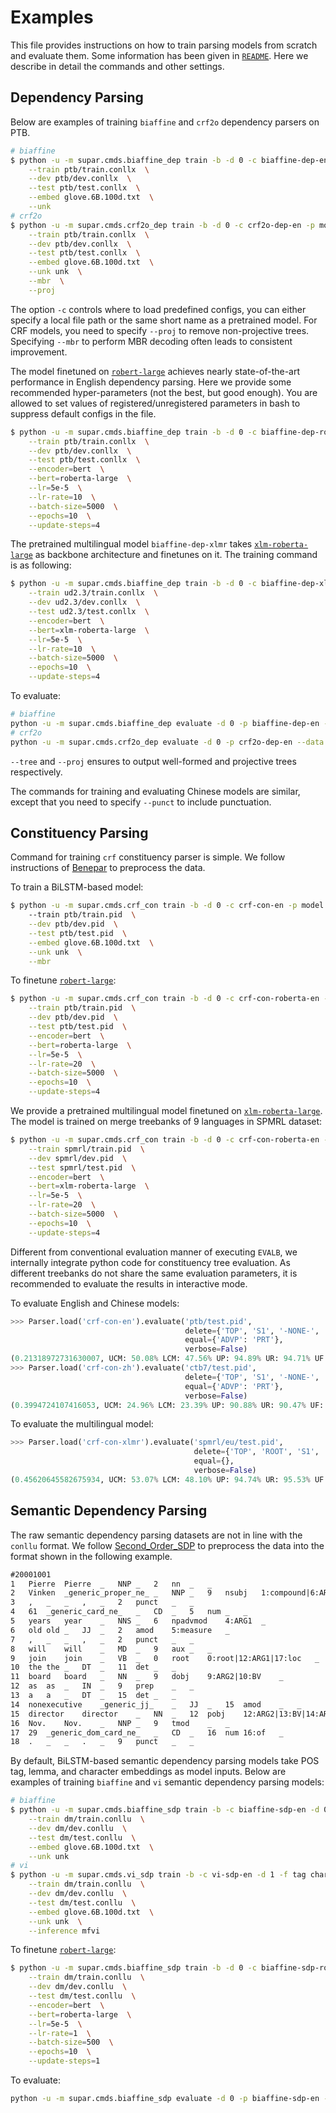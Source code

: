 # Examples

This file provides instructions on how to train parsing models from scratch and evaluate them.
Some information has been given in [`README`](README.md).
Here we describe in detail the commands and other settings.

## Dependency Parsing

Below are examples of training `biaffine`  and `crf2o` dependency parsers on PTB.

```sh
# biaffine
$ python -u -m supar.cmds.biaffine_dep train -b -d 0 -c biaffine-dep-en -p model -f char  \
    --train ptb/train.conllx  \
    --dev ptb/dev.conllx  \
    --test ptb/test.conllx  \
    --embed glove.6B.100d.txt  \
    --unk
# crf2o
$ python -u -m supar.cmds.crf2o_dep train -b -d 0 -c crf2o-dep-en -p model -f char  \
    --train ptb/train.conllx  \
    --dev ptb/dev.conllx  \
    --test ptb/test.conllx  \
    --embed glove.6B.100d.txt  \
    --unk unk  \
    --mbr  \
    --proj
```
The option `-c` controls where to load predefined configs, you can either specify a local file path or the same short name as a pretrained model.
For CRF models, you need to specify `--proj` to remove non-projective trees.
Specifying `--mbr` to perform MBR decoding often leads to consistent improvement.

The model finetuned on [`robert-large`](https://huggingface.co/roberta-large) achieves nearly state-of-the-art performance in English dependency parsing.
Here we provide some recommended hyper-parameters (not the best, but good enough).
You are allowed to set values of registered/unregistered parameters in bash to suppress default configs in the file.
```sh
$ python -u -m supar.cmds.biaffine_dep train -b -d 0 -c biaffine-dep-roberta-en -p model  \
    --train ptb/train.conllx  \
    --dev ptb/dev.conllx  \
    --test ptb/test.conllx  \
    --encoder=bert  \
    --bert=roberta-large  \
    --lr=5e-5  \
    --lr-rate=10  \
    --batch-size=5000  \
    --epochs=10  \
    --update-steps=4
```
The pretrained multilingual model `biaffine-dep-xlmr` takes [`xlm-roberta-large`](https://huggingface.co/xlm-roberta-large) as backbone architecture and finetunes on it.
The training command is as following:
```sh
$ python -u -m supar.cmds.biaffine_dep train -b -d 0 -c biaffine-dep-xlmr -p model  \
    --train ud2.3/train.conllx  \
    --dev ud2.3/dev.conllx  \
    --test ud2.3/test.conllx  \
    --encoder=bert  \
    --bert=xlm-roberta-large  \
    --lr=5e-5  \
    --lr-rate=10  \
    --batch-size=5000  \
    --epochs=10  \
    --update-steps=4
```

To evaluate:
```sh
# biaffine
python -u -m supar.cmds.biaffine_dep evaluate -d 0 -p biaffine-dep-en --data ptb/test.conllx --tree  --proj
# crf2o
python -u -m supar.cmds.crf2o_dep evaluate -d 0 -p crf2o-dep-en --data ptb/test.conllx --mbr --tree --proj
```
`--tree` and `--proj` ensures to output well-formed and projective trees respectively.

The commands for training and evaluating Chinese models are similar, except that you need to specify `--punct` to include punctuation.

## Constituency Parsing

Command for training `crf` constituency parser is simple.
We follow instructions of [Benepar](https://github.com/nikitakit/self-attentive-parser) to preprocess the data.

To train a BiLSTM-based model:
```sh
$ python -u -m supar.cmds.crf_con train -b -d 0 -c crf-con-en -p model -f char --mbr
    --train ptb/train.pid  \
    --dev ptb/dev.pid  \
    --test ptb/test.pid  \
    --embed glove.6B.100d.txt  \
    --unk unk  \
    --mbr
```

To finetune [`robert-large`](https://huggingface.co/roberta-large):
```sh
$ python -u -m supar.cmds.crf_con train -b -d 0 -c crf-con-roberta-en -p model  \
    --train ptb/train.pid  \
    --dev ptb/dev.pid  \
    --test ptb/test.pid  \
    --encoder=bert  \
    --bert=roberta-large  \
    --lr=5e-5  \
    --lr-rate=20  \
    --batch-size=5000  \
    --epochs=10  \
    --update-steps=4
```

We provide a pretrained multilingual model finetuned on [`xlm-roberta-large`](https://huggingface.co/xlm-roberta-large).
The model is trained on merge treebanks of 9 languages in SPMRL dataset:
```sh
$ python -u -m supar.cmds.crf_con train -b -d 0 -c crf-con-roberta-en -p model  \
    --train spmrl/train.pid  \
    --dev spmrl/dev.pid  \
    --test spmrl/test.pid  \
    --encoder=bert  \
    --bert=xlm-roberta-large  \
    --lr=5e-5  \
    --lr-rate=20  \
    --batch-size=5000  \
    --epochs=10  \
    --update-steps=4
```

Different from conventional evaluation manner of executing `EVALB`, we internally integrate python code for constituency tree evaluation.
As different treebanks do not share the same evaluation parameters, it is recommended to evaluate the results in interactive mode.

To evaluate English and Chinese models:
```py
>>> Parser.load('crf-con-en').evaluate('ptb/test.pid',
                                       delete={'TOP', 'S1', '-NONE-', ',', ':', '``', "''", '.', '?', '!', ''},
                                       equal={'ADVP': 'PRT'},
                                       verbose=False)
(0.21318972731630007, UCM: 50.08% LCM: 47.56% UP: 94.89% UR: 94.71% UF: 94.80% LP: 94.16% LR: 93.98% LF: 94.07%)
>>> Parser.load('crf-con-zh').evaluate('ctb7/test.pid',
                                       delete={'TOP', 'S1', '-NONE-', ',', ':', '``', "''", '.', '?', '!', ''},
                                       equal={'ADVP': 'PRT'},
                                       verbose=False)
(0.3994724107416053, UCM: 24.96% LCM: 23.39% UP: 90.88% UR: 90.47% UF: 90.68% LP: 88.82% LR: 88.42% LF: 88.62%)
```

To evaluate the multilingual model:
```py
>>> Parser.load('crf-con-xlmr').evaluate('spmrl/eu/test.pid',
                                         delete={'TOP', 'ROOT', 'S1', '-NONE-', 'VROOT'},
                                         equal={},
                                         verbose=False)
(0.45620645582675934, UCM: 53.07% LCM: 48.10% UP: 94.74% UR: 95.53% UF: 95.14% LP: 93.29% LR: 94.07% LF: 93.68%)
```

## Semantic Dependency Parsing

The raw semantic dependency parsing datasets are not in line with the `conllu` format.
We follow [Second_Order_SDP](https://github.com/wangxinyu0922/Second_Order_SDP) to preprocess the data into the format shown in the following example.
```txt
#20001001
1	Pierre	Pierre	_	NNP	_	2	nn	_	_
2	Vinken	_generic_proper_ne_	_	NNP	_	9	nsubj	1:compound|6:ARG1|9:ARG1	_
3	,	_	_	,	_	2	punct	_	_
4	61	_generic_card_ne_	_	CD	_	5	num	_	_
5	years	year	_	NNS	_	6	npadvmod	4:ARG1	_
6	old	old	_	JJ	_	2	amod	5:measure	_
7	,	_	_	,	_	2	punct	_	_
8	will	will	_	MD	_	9	aux	_	_
9	join	join	_	VB	_	0	root	0:root|12:ARG1|17:loc	_
10	the	the	_	DT	_	11	det	_	_
11	board	board	_	NN	_	9	dobj	9:ARG2|10:BV	_
12	as	as	_	IN	_	9	prep	_	_
13	a	a	_	DT	_	15	det	_	_
14	nonexecutive	_generic_jj_	_	JJ	_	15	amod	_	_
15	director	director	_	NN	_	12	pobj	12:ARG2|13:BV|14:ARG1	_
16	Nov.	Nov.	_	NNP	_	9	tmod	_	_
17	29	_generic_dom_card_ne_	_	CD	_	16	num	16:of	_
18	.	_	_	.	_	9	punct	_	_
```

By default, BiLSTM-based semantic dependency parsing models take POS tag, lemma, and character embeddings as model inputs.
Below are examples of training `biaffine` and `vi` semantic dependency parsing models:
```sh
# biaffine
$ python -u -m supar.cmds.biaffine_sdp train -b -c biaffine-sdp-en -d 0 -f tag char lemma -p model  \
    --train dm/train.conllu  \
    --dev dm/dev.conllu  \
    --test dm/test.conllu  \
    --embed glove.6B.100d.txt  \
    --unk unk
# vi
$ python -u -m supar.cmds.vi_sdp train -b -c vi-sdp-en -d 1 -f tag char lemma -p model  \
    --train dm/train.conllu  \
    --dev dm/dev.conllu  \
    --test dm/test.conllu  \
    --embed glove.6B.100d.txt  \
    --unk unk  \
    --inference mfvi
```

To finetune [`robert-large`](https://huggingface.co/roberta-large):
```sh
$ python -u -m supar.cmds.biaffine_sdp train -b -d 0 -c biaffine-sdp-roberta-en -p model  \
    --train dm/train.conllu  \
    --dev dm/dev.conllu  \
    --test dm/test.conllu  \
    --encoder=bert  \
    --bert=roberta-large  \
    --lr=5e-5  \
    --lr-rate=1  \
    --batch-size=500  \
    --epochs=10  \
    --update-steps=1
```

To evaluate:
```sh
python -u -m supar.cmds.biaffine_sdp evaluate -d 0 -p biaffine-sdp-en --data dm/test.conllu
```